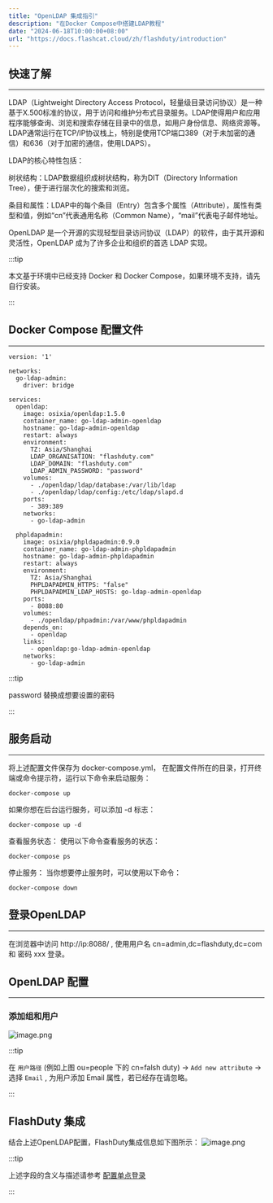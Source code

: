 ```yaml
---
title: "OpenLDAP 集成指引"
description: "在Docker Compose中搭建LDAP教程"
date: "2024-06-18T10:00:00+08:00"
url: "https://docs.flashcat.cloud/zh/flashduty/introduction"
---
```


## 快速了解
---

LDAP（Lightweight Directory Access Protocol，轻量级目录访问协议）是一种基于X.500标准的协议，用于访问和维护分布式目录服务。LDAP使得用户和应用程序能够查询、浏览和搜索存储在目录中的信息，如用户身份信息、网络资源等。LDAP通常运行在TCP/IP协议栈上，特别是使用TCP端口389（对于未加密的通信）和636（对于加密的通信，使用LDAPS）。

LDAP的核心特性包括：

树状结构：LDAP数据组织成树状结构，称为DIT（Directory Information Tree），便于进行层次化的搜索和浏览。

条目和属性：LDAP中的每个条目（Entry）包含多个属性（Attribute），属性有类型和值，例如“cn”代表通用名称（Common Name），“mail”代表电子邮件地址。

OpenLDAP 是一个开源的实现轻型目录访问协议（LDAP）的软件，由于其开源和灵活性，OpenLDAP 成为了许多企业和组织的首选 LDAP 实现。


:::tip

本文基于环境中已经支持 Docker 和 Docker Compose，如果环境不支持，请先自行安装。

:::


## Docker Compose 配置文件
---
```
version: '1'

networks:
  go-ldap-admin:
    driver: bridge

services:
  openldap:
    image: osixia/openldap:1.5.0
    container_name: go-ldap-admin-openldap
    hostname: go-ldap-admin-openldap
    restart: always
    environment:
      TZ: Asia/Shanghai
      LDAP_ORGANISATION: "flashduty.com"
      LDAP_DOMAIN: "flashduty.com"
      LDAP_ADMIN_PASSWORD: "password"
    volumes:
      - ./openldap/ldap/database:/var/lib/ldap
      - ./openldap/ldap/config:/etc/ldap/slapd.d
    ports:
      - 389:389
    networks:
      - go-ldap-admin

  phpldapadmin:
    image: osixia/phpldapadmin:0.9.0
    container_name: go-ldap-admin-phpldapadmin
    hostname: go-ldap-admin-phpldapadmin
    restart: always
    environment:
      TZ: Asia/Shanghai
      PHPLDAPADMIN_HTTPS: "false"
      PHPLDAPADMIN_LDAP_HOSTS: go-ldap-admin-openldap
    ports:
      - 8088:80
    volumes:
      - ./openldap/phpadmin:/var/www/phpldapadmin
    depends_on:
      - openldap
    links:
      - openldap:go-ldap-admin-openldap
    networks:
      - go-ldap-admin

```

:::tip

password 替换成想要设置的密码

:::

## 服务启动
---
将上述配置文件保存为 docker-compose.yml， 在配置文件所在的目录，打开终端或命令提示符，运行以下命令来启动服务：
```
docker-compose up
```

如果你想在后台运行服务，可以添加 -d 标志：
```
docker-compose up -d
```

查看服务状态：
使用以下命令查看服务的状态：
```
docker-compose ps
```

停止服务：
当你想要停止服务时，可以使用以下命令：
```
docker-compose down
```

## 登录OpenLDAP
---
在浏览器中访问 http://ip:8088/ , 使用用户名 cn=admin,dc=flashduty,dc=com 和 密码 xxx 登录。

## OpenLDAP 配置
---
### 添加组和用户

![image.png](https://img.github.io/1rC8UssQX0Djb1bLj3EWmNjZPG1BX-DLWxY_Q8CSWmA.avif)


:::tip

在 `用户路径` (例如上图 ou=people 下的  cn=falsh duty) -> `Add new attribute` -> 选择 `Email` , 为用户添加 Email 属性，若已经存在请忽略。

:::

## FlashDuty 集成
结合上述OpenLDAP配置，FlashDuty集成信息如下图所示：
![image.png](https://img.github.io/lEGCTBal4Z6hl7Vawh6NpyUPvtqeLfHG1c55qXBZQX8.avif)


:::tip

上述字段的含义与描述请参考 [配置单点登录](https://docs.flashcat.cloud/zh/flashduty/single-sign-on)

:::
